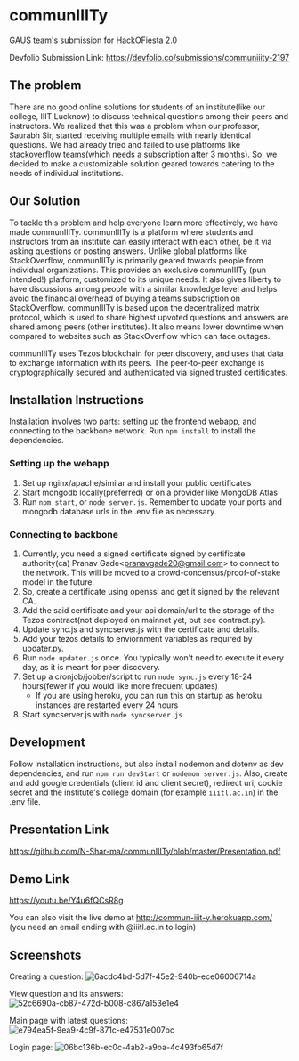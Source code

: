 # communIIITy
GAUS team's submission for HackOFiesta 2.0

Devfolio Submission Link: https://devfolio.co/submissions/communiiity-2197

## The problem
There are no good online solutions for students of an institute(like our college, IIIT Lucknow) to discuss technical questions among their peers and instructors. We realized that this was a problem when our professor, Saurabh Sir, started receiving multiple emails with nearly identical questions. We had already tried and failed to use platforms like stackoverflow teams(which needs a subscription after 3 months). So, we decided to make a customizable solution geared towards catering to the needs of individual institutions.

## Our Solution
To tackle this problem and help everyone learn more effectively, we have made communIIITy. communIIITy is a platform where students and instructors from an institute can easily interact with each other, be it via asking questions or posting answers. Unlike global platforms like StackOverflow, communIIITy is primarily geared towards people from individual organizations. This provides an exclusive communIIITy (pun intended!) platform, customized to its unique needs. It also gives liberty to have discussions among people with a similar knowledge level and helps avoid the financial overhead of buying a teams subscription on StackOverflow. communIIITy is based upon the decentralized matrix protocol, which is used to share highest upvoted questions and answers are shared among peers (other institutes). It also means lower downtime when compared to websites such as StackOverflow which can face outages.

communIIITy uses Tezos blockchain for peer discovery, and uses that data to exchange information with its peers. The peer-to-peer exchange is cryptographically secured and authenticated via signed trusted certificates.

## Installation Instructions
Installation involves two parts: setting up the frontend webapp, and connecting to the backbone network. Run `npm install` to install the dependencies.

### Setting up the webapp
1. Set up nginx/apache/similar and install your public certificates
1. Start mongodb locally(preferred) or on a provider like MongoDB Atlas
1. Run `npm start`, or `node server.js`. Remember to update your ports and mongodb database urls in the .env file as necessary.

### Connecting to backbone
1. Currently, you need a signed certificate signed by certificate authority(ca) Pranav Gade\<pranavgade20@gmail.com\> to connect to the network. This will be moved to a crowd-concensus/proof-of-stake model in the future.
1. So, create a certificate using openssl and get it signed by the relevant CA.
1. Add the said certificate and your api domain/url to the storage of the Tezos contract(not deployed on mainnet yet, but see contract.py).
1. Update sync.js and syncserver.js with the certificate and details.
1. Add your tezos details to enviornment variables as required by updater.py.
1. Run `node updater.js` once. You typically won't need to execute it every day, as it is meant for peer discovery.
1. Set up a cronjob/jobber/script to run `node sync.js` every 18-24 hours(fewer if you would like more frequent updates)
    * If you are using heroku, you can run this on startup as heroku instances are restarted every 24 hours
1. Start syncserver.js with `node syncserver.js`

## Development

Follow installation instructions, but also install nodemon and dotenv as dev dependencies, and run `npm run devStart` or `nodemon server.js`. Also, create and add google credentials (client id and client secret), redirect uri, cookie secret and the institute's college domain (for example `iiitl.ac.in`) in the .env file.

## Presentation Link
https://github.com/N-Shar-ma/communIIITy/blob/master/Presentation.pdf

## Demo Link
https://youtu.be/Y4u6fQCsR8g

You can also visit the live demo at http://commun-iiit-y.herokuapp.com/ (you need an email ending with @iiitl.ac.in to login)

## Screenshots
Creating a question:
![6acdc4bd-5d7f-45e2-940b-ece06006714a](https://user-images.githubusercontent.com/26707046/115133797-97274000-a028-11eb-860f-39384f41fc44.png)

View question and its answers:
![52c6690a-cb87-472d-b008-c867a153e1e4](https://user-images.githubusercontent.com/26707046/115133799-98586d00-a028-11eb-9603-7aca636636f7.png)

Main page with latest questions:
![e794ea5f-9ea9-4c9f-871c-e47531e007bc](https://user-images.githubusercontent.com/26707046/115133802-98f10380-a028-11eb-922f-2369ea5de40f.png)

Login page:
![06bc136b-ec0c-4ab2-a9ba-4c493fb65d7f](https://user-images.githubusercontent.com/26707046/115133803-99899a00-a028-11eb-9855-9357c6cac114.png)

